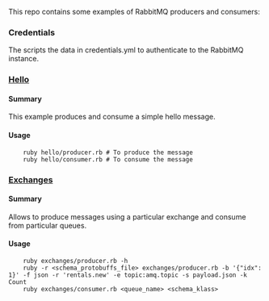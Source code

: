 This repo contains some examples of RabbitMQ producers and consumers:

### Credentials
The scripts the data in credentials.yml to authenticate to the RabbitMQ instance.

### [Hello](https://github.com/mkiroshdz/rabbitmq-labs/tree/main/hello)
#### Summary
This example produces and consume a simple hello message.
#### Usage
``` 
    ruby hello/producer.rb # To produce the message
    ruby hello/consumer.rb # To consume the message
```

### [Exchanges](https://github.com/mkiroshdz/rabbitmq-labs/tree/main/exchanges)
#### Summary
Allows to produce messages using a particular exchange and consume from particular queues.
#### Usage
```
    ruby exchanges/producer.rb -h
    ruby -r <schema_protobuffs_file> exchanges/producer.rb -b '{"idx": 1}' -f json -r 'rentals.new' -e topic:amq.topic -s payload.json -k Count
    ruby exchanges/consumer.rb <queue_name> <schema_klass>
```


